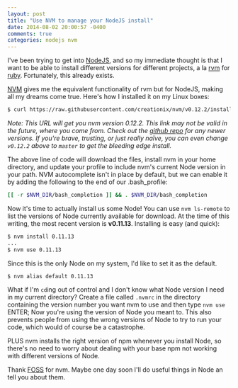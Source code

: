 ```yaml
---
layout: post
title: "Use NVM to manage your NodeJS install"
date: 2014-08-02 20:00:57 -0400
comments: true
categories: nodejs nvm
---
```


I've been trying to get into [NodeJS](http://nodejs.org/), and so my immediate thought is that I want to be able to install different versions for different projects, a la [rvm](https://rvm.io) for [ruby](https://ruby-lang.org). Fortunately, this already exists.

[NVM](https://github.com/creationix/nvm) gives me the equivalent functionality of rvm but for NodeJS, making all my dreams come true. Here's how I installed it on my Linux boxes:

``` bash
$ curl https://raw.githubusercontent.com/creationix/nvm/v0.12.2/install.sh | bash
```

*Note: This URL will get you nvm version 0.12.2. This link may not be valid in the future, where you come from. Check out the [github repo](https://github.com/creationix/nvm) for any newer versions. If you're brave, trusting, or just really naïve, you can even change `v0.12.2` above to `master` to get the bleeding edge install.*

The above line of code will download the files, install nvm in your home directory, and update your profile to include nvm's current Node version in your path. NVM autocomplete isn't in place by default, but we can enable it by adding the following to the end of our .bash_profile:

``` bash
[[ -r $NVM_DIR/bash_completion ]] && . $NVM_DIR/bash_completion
```

Now it's time to actually install us some Node! You can use `nvm ls-remote` to list the versions of Node currently available for download. At the time of this writing, the most recent version is **v0.11.13**. Installing is easy (and quick):

``` bash
$ nvm install 0.11.13
...
$ nvm use 0.11.13
```

Since this is the only Node on my system, I'd like to set it as the default.

``` bash
$ nvm alias default 0.11.13
```

What if I'm `cd`ing out of control and I don't know what Node version I need in my current directory? Create a file called `.nvmrc` in the directory containing the version number you want nvm to use and then type `nvm use` ENTER; Now you're using the version of Node you meant to. This also prevents people from using the wrong versions of Node to try to run your code, which would of course be a catastrophe.

PLUS nvm installs the right version of npm whenever you install Node, so there's no need to worry about dealing with your base npm not working with different versions of Node.

Thank [FOSS](https://en.wikipedia.org/wiki/Free_and_Open_Source_Software) for nvm. Maybe one day soon I'll do useful things in Node an tell you about them.
